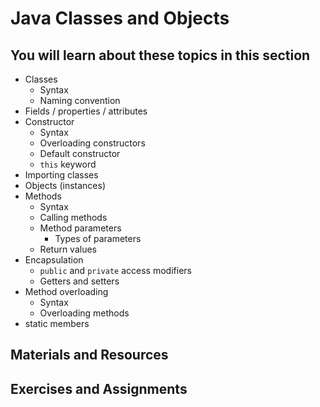 # Java Classes and Objects

## You will learn about these topics in this section

- Classes
  - Syntax
  - Naming convention
- Fields / properties / attributes
- Constructor
  - Syntax
  - Overloading constructors
  - Default constructor
  - `this` keyword
- Importing classes
- Objects (instances)
- Methods
  - Syntax
  - Calling methods
  - Method parameters
    - Types of parameters
  - Return values
- Encapsulation
  - `public` and `private` access modifiers
  - Getters and setters
- Method overloading
  - Syntax
  - Overloading methods
- static members

## Materials and Resources

## Exercises and Assignments